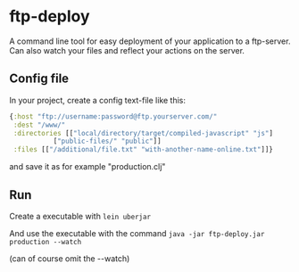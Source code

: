 # ftp-deploy

A command line tool for easy deployment of your application to a
ftp-server. Can also watch your files and reflect your actions on the
server.

## Config file

In your project, create a config text-file like this:

```clojure
{:host "ftp://username:password@ftp.yourserver.com/"
 :dest "/www/"
 :directories [["local/directory/target/compiled-javascript" "js"]
 	       ["public-files/" "public"]]
 :files [["/additional/file.txt" "with-another-name-online.txt"]]}
```

and save it as for example "production.clj"


## Run

Create a executable with `lein uberjar`

And use the executable with the command `java -jar ftp-deploy.jar production --watch`

(can of course omit the --watch)